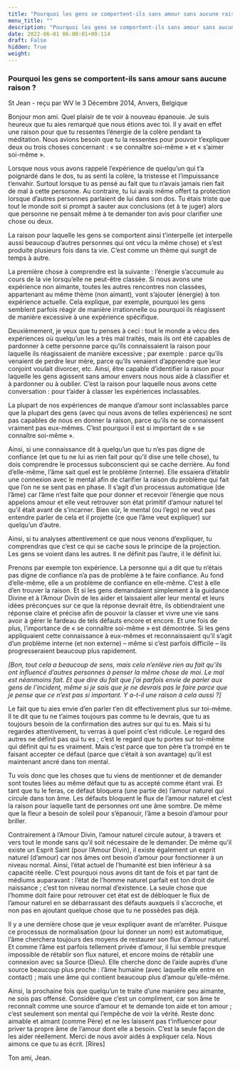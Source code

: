 ```yaml
---
title: "Pourquoi les gens se comportent-ils sans amour sans aucune raison ?"
menu_title: ""
description: "Pourquoi les gens se comportent-ils sans amour sans aucune raison ?"
date: 2022-06-01 06:00:01+00:114
draft: False
hidden: True
weight:
---
```

### Pourquoi les gens se comportent-ils sans amour sans aucune raison ?

St Jean - reçu par WV le 3 Décembre 2014, Anvers, Belgique

Bonjour mon ami. Quel plaisir de te voir à nouveau épanouie. Je suis heureux que tu aies remarqué que nous étions avec toi. Il y avait en effet une raison pour que tu ressentes l’énergie de la colère pendant ta méditation. Nous avions besoin que tu la ressentes pour pouvoir t’expliquer deux ou trois choses concernant : « se connaître soi-même » et « s’aimer soi-même ».

Lorsque nous vous avons rappelé l’expérience de quelqu’un qui t’a poignardé dans le dos, tu as senti la colère, la tristesse et l’impuissance t’envahir. Surtout lorsque tu as pensé au fait que tu n’avais jamais rien fait de mal à cette personne. Au contraire, tu lui avais même offert ta protection lorsque d’autres personnes parlaient de lui dans son dos. Tu étais triste que tout le monde soit si prompt à sauter aux conclusions (et à te juger) alors que personne ne pensait même à te demander ton avis pour clarifier une chose ou deux.

La raison pour laquelle les gens se comportent ainsi t’interpelle (et interpelle aussi beaucoup d’autres personnes qui ont vécu la même chose) et s’est produite plusieurs fois dans ta vie. C’est comme un thème qui surgit de temps à autre.

La première chose à comprendre est la suivante : l’énergie s’accumule au cours de la vie lorsqu’elle ne peut-être classée. Si nous avons une expérience non aimante, toutes les autres rencontres non classées, appartenant au même thème (non aimant), vont s’ajouter (énergie) à ton expérience actuelle. Cela explique, par exemple, pourquoi les gens semblent parfois réagir de manière irrationnelle ou pourquoi ils réagissent de manière excessive à une expérience spécifique.

Deuxièmement, je veux que tu penses à ceci : tout le monde a vécu des expériences où quelqu’un les a très mal traités, mais ils ont été capables de pardonner à cette personne parce qu’ils connaissaient la raison pour laquelle ils réagissaient de manière excessive ; par exemple : parce qu’ils venaient de perdre leur mère, parce qu’ils venaient d’apprendre que leur conjoint voulait divorcer, etc. Ainsi, être capable d’identifier la raison pour laquelle les gens agissent sans amour envers nous nous aide à classifier et à pardonner ou à oublier. C’est la raison pour laquelle nous avons cette conversation : pour t’aider à classer les expériences inclassables.

La plupart de nos expériences de manque d’amour sont inclassables parce que la plupart des gens (avec qui nous avons de telles expériences) ne sont pas capables de nous en donner la raison, parce qu’ils ne se connaissent vraiment pas eux-mêmes. C’est pourquoi il est si important de « se connaître soi-même ».

Ainsi, si une connaissance dit à quelqu’un que tu n’es pas digne de confiance (et que tu ne lui as rien fait pour qu’il dise une telle chose), tu dois comprendre le processus subconscient qui se cache derrière. Au fond d’elle-même, l’âme sait quel est le problème (interne). Elle essaiera d’établir une connexion avec le mental afin de clarifier la raison du problème qui fait que l’on ne se sent pas en phase. Il s’agit d’un processus automatique (de l’âme) car l’âme n’est faite que pour donner et recevoir l’énergie que nous appelons amour et elle veut retrouver son état primitif d’amour naturel tel qu’il était avant de s’incarner. Bien sûr, le mental (ou l’ego) ne veut pas entendre parler de cela et il projette (ce que l’âme veut expliquer) sur quelqu’un d’autre.

Ainsi, si tu analyses attentivement ce que nous venons d’expliquer, tu comprendras que c’est ce qui se cache sous le principe de la projection. Les gens se voient dans les autres. Il ne définit pas l’autre, il le définit lui.

Prenons par exemple ton expérience. La personne qui a dit que tu n’étais pas digne de confiance n’a pas de problème à te faire confiance. Au fond d’elle-même, elle a un problème de confiance en elle-même. C’est à elle d’en trouver la raison. Et si les gens demandaient simplement à la guidance Divine et à l’Amour Divin de les aider et laissaient aller leur mental et leurs idées préconçues sur ce que la réponse devrait être, ils obtiendraient une réponse claire et précise afin de pouvoir la classer et vivre une vie sans avoir à gérer le fardeau de tels défauts encore et encore. Et une fois de plus, l’importance de « se connaître soi-même » est démontrée. Si les gens appliquaient cette connaissance à eux-mêmes et reconnaissaient qu’il s’agit d’un problème interne (et non externe) – même si c’est parfois difficile – ils progresseraient beaucoup plus rapidement.

*[Bon, tout cela a beaucoup de sens, mais cela n’enlève rien au fait qu’ils ont influencé d’autres personnes à penser la même chose de moi. Le mal est néanmoins fait. Et que dire du fait que j’ai parfois envie de parler aux gens de l’incident, même si je sais que je ne devrais pas le faire parce que je pense que ce n’est pas si important. Y a-t-il une raison à cela aussi ?]*

Le fait que tu aies envie d’en parler t’en dit effectivement plus sur toi-même. Il te dit que tu ne t’aimes toujours pas comme tu le devrais, que tu as toujours besoin de la confirmation des autres sur qui tu es. Mais si tu regardes attentivement, tu verras à quel point c’est ridicule. Le regard des autres ne définit pas qui tu es ; c’est le regard que tu portes sur toi-même qui définit qui tu es vraiment. Mais c’est parce que ton père t’a trompé en te faisant accepter ce défaut (parce que c’était à son avantage) qu’il est maintenant ancré dans ton mental.

Tu vois donc que les choses que tu viens de mentionner et de demander sont toutes liées au même défaut que tu as accepté comme étant vrai. Et tant que tu le feras, ce défaut bloquera (une partie de) l’amour naturel qui circule dans ton âme. Les défauts bloquent le flux de l’amour naturel et c’est la raison pour laquelle tant de personnes ont une âme sombre. De même que la fleur a besoin de soleil pour s’épanouir, l’âme a besoin d’amour pour briller.

Contrairement à l’Amour Divin, l’amour naturel circule autour, à travers et vers tout le monde sans qu’il soit nécessaire de le demander. De même qu’il existe un Esprit Saint (pour l’Amour Divin), il existe également un esprit naturel (d’amour) car nos âmes ont besoin d’amour pour fonctionner à un niveau normal. Ainsi, l’état actuel de l’humanité est bien inférieur à sa capacité réelle. C’est pourquoi nous avons dit tant de fois et par tant de médiums auparavant : l’état de l’homme naturel parfait est ton droit de naissance ; c’est ton niveau normal d’existence. La seule chose que l’homme doit faire pour retrouver cet état est de débloquer le flux de l’amour naturel en se débarrassant des défauts auxquels il s’accroche, et non pas en ajoutant quelque chose que tu ne possèdes pas déjà.

Il y a une dernière chose que je veux expliquer avant de m’arrêter. Puisque ce processus de normalisation (pour lui donner un nom) est automatique, l’âme cherchera toujours des moyens de restaurer son flux d’amour naturel. Et comme l’âme est parfois tellement privée d’amour, il lui semble presque impossible de rétablir son flux naturel, et encore moins de rétablir une connexion avec sa Source (Dieu). Elle cherche donc de l’aide auprès d’une source beaucoup plus proche : l’âme humaine (avec laquelle elle entre en contact) ; mais une âme qui contient beaucoup plus d’amour qu’elle-même.

Ainsi, la prochaine fois que quelqu’un te traite d’une manière peu aimante, ne sois pas offensé. Considère que c’est un compliment, car son âme te reconnaît comme une source d’amour et te demande ton aide et ton amour ; c’est seulement son mental qui l’empêche de voir la vérité. Reste donc aimable et aimant (comme Père) et ne les laissent pas t’influencer pour priver ta propre âme de l’amour dont elle a besoin. C’est la seule façon de les aider réellement.
Merci de nous avoir aidés à expliquer cela. Nous aimons ce que tu as écrit. [Rires]

Ton ami, Jean.
